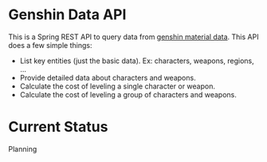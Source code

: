 # Genshin Data API

This is a Spring REST API to query data from [genshin material data](https://github.com/JoaoSilveira/genshin-material-data). This API does a few simple things:

- List key entities (just the basic data). Ex: characters, weapons, regions, ...
- Provide detailed data about characters and weapons.
- Calculate the cost of leveling a single character or weapon.
- Calculate the cost of leveling a group of characters and weapons.

# Current Status

Planning